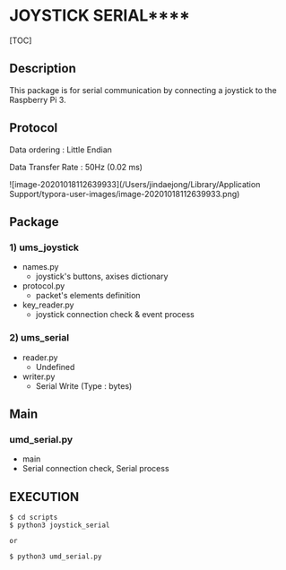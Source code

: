 # JOYSTICK SERIAL****

[TOC]

## Description

This package is for serial communication by connecting a joystick to the Raspberry Pi 3.



## Protocol

Data ordering : Little Endian

Data Transfer Rate : 50Hz (0.02 ms) 

![image-20201018112639933](/Users/jindaejong/Library/Application Support/typora-user-images/image-20201018112639933.png)



## Package

### 1) ums_joystick

- names.py
  - joystick's buttons, axises dictionary
- protocol.py
  - packet's elements definition
- key_reader.py
  - joystick connection check & event process

### 2) ums_serial

- reader.py
  - Undefined
- writer.py
  - Serial Write (Type : bytes)



## Main

### umd_serial.py

- main
- Serial connection check, Serial process



## EXECUTION

```
$ cd scripts
$ python3 joystick_serial

or

$ python3 umd_serial.py
```

